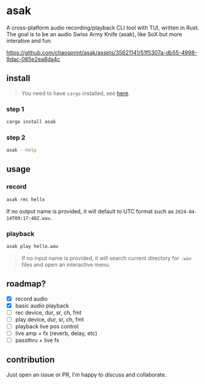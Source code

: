 # asak

A cross-platform audio recording/playback CLI tool with TUI, written in Rust. The goal is to be an audio Swiss Army Knife (asak), like SoX but more interative and fun.



https://github.com/chaosprint/asak/assets/35621141/51f5307a-db55-4998-9dac-065e2ea8da4c




## install

> You need to have `cargo` installed, see [here](https://doc.rust-lang.org/cargo/getting-started/installation.html).

### step 1

```sh
cargo install asak
```

### step 2

```sh
asak --help
```

## usage

### record

```sh
asak rec hello
```

If no output name is provided, it will default to UTC format such as `2024-04-14T09:17:40Z.wav`.

### playback

```sh
asak play hello.wav
```

> If no input name is provided, it will search current directory for `.wav` files and open an interactive menu.

## roadmap?

- [x] record audio
- [x] basic audio playback
- [ ] rec device, dur, sr, ch, fmt
- [ ] play device, dur, sr, ch, fmt
- [ ] playback live pos control
- [ ] live amp + fx (reverb, delay, etc)
- [ ] passthru + live fx

## contribution

Just open an issue or PR, I'm happy to discuss and collaborate.

